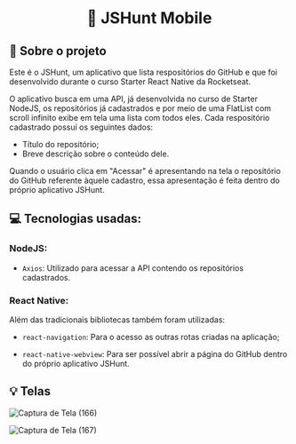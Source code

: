 <h1 align="center">
  📱 JSHunt Mobile
</h1>


## :rocket: Sobre o projeto

Este é o JSHunt, um aplicativo que lista respositórios do GitHub e que foi desenvolvido durante o curso Starter React Native da Rocketseat.

O aplicativo busca em uma API, já desenvolvida no curso de Starter NodeJS, os repositórios já cadastrados e por meio de uma FlatList com scroll infinito exibe em tela uma lista com todos eles. Cada respositório cadastrado possuí os seguintes dados:
- Título do repositório;
- Breve descrição sobre o conteúdo dele.

Quando o usuário clica em "Acessar" é apresentando na tela o repositório do GitHub referente àquele cadastro, essa apresentação é feita dentro do próprio aplicativo JSHunt.


## :computer: Tecnologias usadas:

### NodeJS:

- `Axios`: Utilizado para acessar a API contendo os repositórios cadastrados.

### React Native:

Além das tradicionais bibliotecas também foram utilizadas:

- `react-navigation`: Para o acesso as outras rotas criadas na aplicação;

- `react-native-webview`: Para ser possível abrir a página do GitHub dentro do próprio aplicativo JSHunt.


## :bulb: Telas

![Captura de Tela (166)](https://user-images.githubusercontent.com/23708544/89227784-afe3e880-d5b4-11ea-8cf3-ac3c0bbc759d.png)

![Captura de Tela (167)](https://user-images.githubusercontent.com/23708544/89227787-b1adac00-d5b4-11ea-9e55-91d33db1973c.png)


